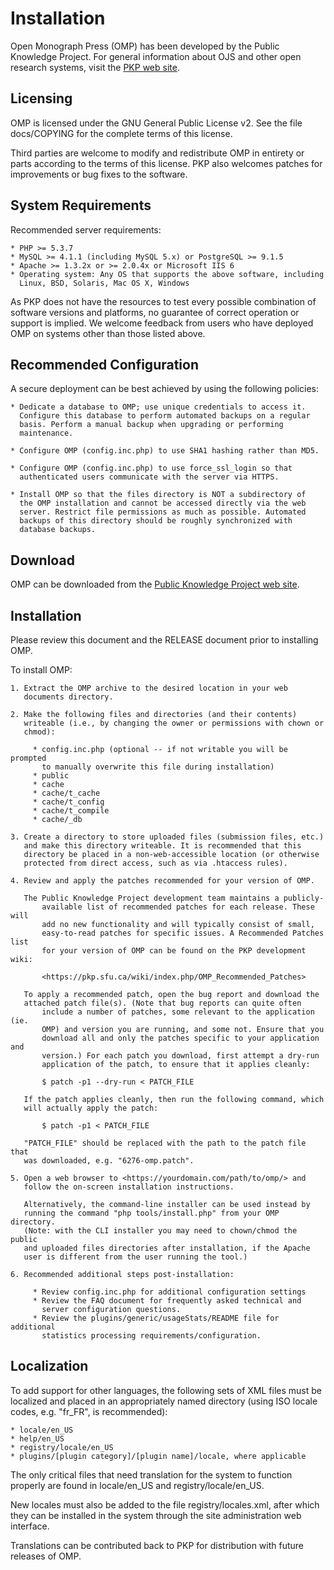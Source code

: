 # Installation

Open Monograph Press (OMP) has been developed by the Public Knowledge Project. For general information about OJS and other open research systems, visit the [PKP web site](https://pkp.sfu.ca/).


## Licensing

OMP is licensed under the GNU General Public License v2. See the file
docs/COPYING for the complete terms of this license.

Third parties are welcome to modify and redistribute OMP in entirety or parts
according to the terms of this license. PKP also welcomes patches for
improvements or bug fixes to the software.

## System Requirements

Recommended server requirements:

	* PHP >= 5.3.7
	* MySQL >= 4.1.1 (including MySQL 5.x) or PostgreSQL >= 9.1.5
	* Apache >= 1.3.2x or >= 2.0.4x or Microsoft IIS 6
	* Operating system: Any OS that supports the above software, including
	  Linux, BSD, Solaris, Mac OS X, Windows

As PKP does not have the resources to test every possible combination of
software versions and platforms, no guarantee of correct operation or support
is implied. We welcome feedback from users who have deployed OMP on systems
other than those listed above.


## Recommended Configuration


A secure deployment can be best achieved by using the following policies:

	* Dedicate a database to OMP; use unique credentials to access it.
	  Configure this database to perform automated backups on a regular
	  basis. Perform a manual backup when upgrading or performing
	  maintenance.

	* Configure OMP (config.inc.php) to use SHA1 hashing rather than MD5.

	* Configure OMP (config.inc.php) to use force_ssl_login so that
	  authenticated users communicate with the server via HTTPS.

	* Install OMP so that the files directory is NOT a subdirectory of
	  the OMP installation and cannot be accessed directly via the web
	  server. Restrict file permissions as much as possible. Automated
	  backups of this directory should be roughly synchronized with
	  database backups.

## Download

OMP can be downloaded from the [Public Knowledge Project web site](https://pkp.sfu.ca/).

## Installation

Please review this document and the RELEASE document prior to installing OMP.

To install OMP:

	1. Extract the OMP archive to the desired location in your web
	   documents directory.
	
	2. Make the following files and directories (and their contents)
	   writeable (i.e., by changing the owner or permissions with chown or
	   chmod):
	   
	     * config.inc.php (optional -- if not writable you will be prompted
	       to manually overwrite this file during installation)
	     * public
	     * cache
	     * cache/t_cache
	     * cache/t_config
	     * cache/t_compile
	     * cache/_db
	
	3. Create a directory to store uploaded files (submission files, etc.)
	   and make this directory writeable. It is recommended that this
	   directory be placed in a non-web-accessible location (or otherwise
	   protected from direct access, such as via .htaccess rules).
	   
	4. Review and apply the patches recommended for your version of OMP.

	   The Public Knowledge Project development team maintains a publicly-
           available list of recommended patches for each release. These will
           add no new functionality and will typically consist of small,
           easy-to-read patches for specific issues. A Recommended Patches list
           for your version of OMP can be found on the PKP development wiki:

	       <https://pkp.sfu.ca/wiki/index.php/OMP_Recommended_Patches>

	   To apply a recommended patch, open the bug report and download the 
	   attached patch file(s). (Note that bug reports can quite often
           include a number of patches, some relevant to the application (ie.
           OMP) and version you are running, and some not. Ensure that you
           download all and only the patches specific to your application and
           version.) For each patch you download, first attempt a dry-run
           application of the patch, to ensure that it applies cleanly: 

	       $ patch -p1 --dry-run < PATCH_FILE

	   If the patch applies cleanly, then run the following command, which 
	   will actually apply the patch: 

	       $ patch -p1 < PATCH_FILE

	   "PATCH_FILE" should be replaced with the path to the patch file that 
	   was downloaded, e.g. "6276-omp.patch".

	5. Open a web browser to <https://yourdomain.com/path/to/omp/> and
	   follow the on-screen installation instructions.
	   
	   Alternatively, the command-line installer can be used instead by
	   running the command "php tools/install.php" from your OMP directory.
	   (Note: with the CLI installer you may need to chown/chmod the public
	   and uploaded files directories after installation, if the Apache
	   user is different from the user running the tool.)

	6. Recommended additional steps post-installation:
	
	     * Review config.inc.php for additional configuration settings
	     * Review the FAQ document for frequently asked technical and
	       server configuration questions.
	     * Review the plugins/generic/usageStats/README file for additional
	       statistics processing requirements/configuration.

## Localization

To add support for other languages, the following sets of XML files must be
localized and placed in an appropriately named directory (using ISO locale 
codes, e.g. "fr_FR", is recommended):

	* locale/en_US
	* help/en_US
	* registry/locale/en_US
	* plugins/[plugin category]/[plugin name]/locale, where applicable

The only critical files that need translation for the system to function
properly are found in locale/en_US and registry/locale/en_US.

New locales must also be added to the file registry/locales.xml, after which
they can be installed in the system through the site administration web
interface.
	
Translations can be contributed back to PKP for distribution with future
releases of OMP.

